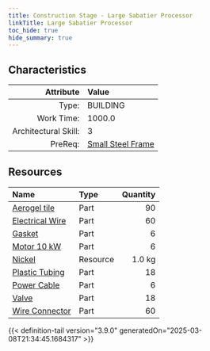 ```yaml
---
title: Construction Stage - Large Sabatier Processor
linkTitle: Large Sabatier Processor
toc_hide: true
hide_summary: true
---
```

<!-- This is generated by the MarsSim HelpGenertor, do not edit. -->

## Characteristics

| Attribute      | Value |
|--------:|:------|
|Type:|BUILDING|
|Work Time:|1000.0|
|Architectural Skill:|3|
|PreReq:|[Small Steel Frame](/docs/definitions/construction/small-steel-frame)|

## Resources

| Name | Type | Quantity |
|:-----|:-----|-----:|
|[Aerogel tile](/docs/definitions/part/aerogel-tile)|Part|90|
|[Electrical Wire](/docs/definitions/part/electrical-wire)|Part|60|
|[Gasket](/docs/definitions/part/gasket)|Part|6|
|[Motor 10 kW](/docs/definitions/part/motor-10-kw)|Part|6|
|[Nickel](/docs/definitions/resource/nickel)|Resource|1.0 kg|
|[Plastic Tubing](/docs/definitions/part/plastic-tubing)|Part|18|
|[Power Cable](/docs/definitions/part/power-cable)|Part|6|
|[Valve](/docs/definitions/part/valve)|Part|18|
|[Wire Connector](/docs/definitions/part/wire-connector)|Part|60|




{{< definition-tail version="3.9.0" generatedOn="2025-03-08T21:34:45.1684317" >}}

